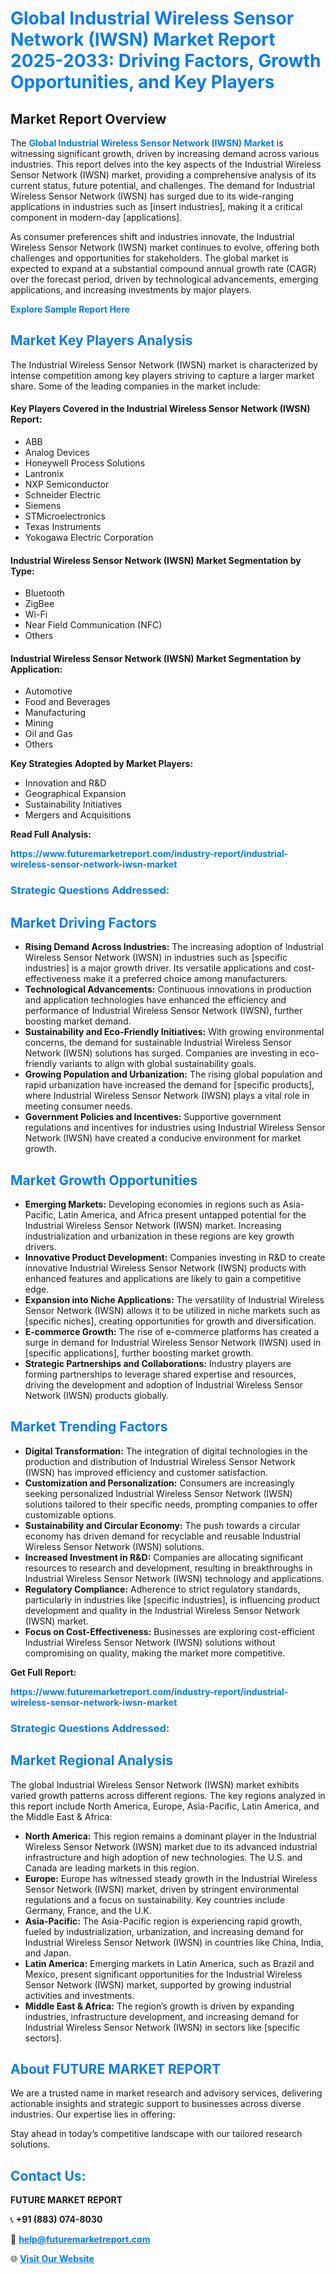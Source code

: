 <h1 style="color: #007BFF;">Global Industrial Wireless Sensor Network (IWSN) Market Report 2025-2033: Driving Factors, Growth Opportunities, and Key Players</h1>

<section id="overview">
<h2>Market Report Overview</h2>
<p>The <a href="https://www.futuremarketreport.com/industry-report/industrial-wireless-sensor-network-iwsn-market" style="color: #007BFF; text-decoration: none;"><strong>Global Industrial Wireless Sensor Network (IWSN) Market</strong></a> is witnessing significant growth, driven by increasing demand across various industries. This report delves into the key aspects of the Industrial Wireless Sensor Network (IWSN) market, providing a comprehensive analysis of its current status, future potential, and challenges. The demand for Industrial Wireless Sensor Network (IWSN) has surged due to its wide-ranging applications in industries such as [insert industries], making it a critical component in modern-day [applications].</p>
<p>As consumer preferences shift and industries innovate, the Industrial Wireless Sensor Network (IWSN) market continues to evolve, offering both challenges and opportunities for stakeholders. The global market is expected to expand at a substantial compound annual growth rate (CAGR) over the forecast period, driven by technological advancements, emerging applications, and increasing investments by major players.</p>
</section>

<section id="overview">
<p><a href="https://www.futuremarketreport.com/request-sample/reportId=60626" style="color: #007BFF; text-decoration: none;"><strong>Explore Sample Report Here</strong></a></p>
</section>

<section id="key-players">
<h2 style="color: #007BFF;">Market Key Players Analysis</h2>
<p>The Industrial Wireless Sensor Network (IWSN) market is characterized by intense competition among key players striving to capture a larger market share. Some of the leading companies in the market include:</p>
<h4>Key Players Covered in the Industrial Wireless Sensor Network (IWSN) Report:</h4>
<ul><li>ABB</li><li>Analog Devices</li><li>Honeywell Process Solutions</li><li>Lantronix</li><li>NXP Semiconductor</li><li>Schneider Electric</li><li>Siemens</li><li>STMicroelectronics</li><li>Texas Instruments</li><li>Yokogawa Electric Corporation</li></ul>
<h4>Industrial Wireless Sensor Network (IWSN) Market Segmentation by Type:</h4>
<ul><li>Bluetooth</li><li>ZigBee</li><li>Wi-Fi</li><li>Near Field Communication (NFC)</li><li>Others</li></ul>

<h4>Industrial Wireless Sensor Network (IWSN) Market Segmentation by Application:</h4>
<ul><li>Automotive</li><li>Food and Beverages</li><li>Manufacturing</li><li>Mining</li><li>Oil and Gas</li><li>Others</li></ul>
<p><strong>Key Strategies Adopted by Market Players:</strong></p>
<ul>
<li>Innovation and R&D</li>
<li>Geographical Expansion</li>
<li>Sustainability Initiatives</li>
<li>Mergers and Acquisitions</li>
</ul>
</section>

<section>
<p><strong>Read Full Analysis: </strong></p><a href="https://www.futuremarketreport.com/industry-report/industrial-wireless-sensor-network-iwsn-market" style="color: #007BFF; text-decoration: none;"><strong>https://www.futuremarketreport.com/industry-report/industrial-wireless-sensor-network-iwsn-market</strong></a>
<h3 style="color: #007BFF;">Strategic Questions Addressed:</h3>
</section>

<section id="driving-factors">
<h2 style="color: #007BFF;">Market Driving Factors</h2>
<ul>
<li><strong>Rising Demand Across Industries:</strong> The increasing adoption of Industrial Wireless Sensor Network (IWSN) in industries such as [specific industries] is a major growth driver. Its versatile applications and cost-effectiveness make it a preferred choice among manufacturers.</li>
<li><strong>Technological Advancements:</strong> Continuous innovations in production and application technologies have enhanced the efficiency and performance of Industrial Wireless Sensor Network (IWSN), further boosting market demand.</li>
<li><strong>Sustainability and Eco-Friendly Initiatives:</strong> With growing environmental concerns, the demand for sustainable Industrial Wireless Sensor Network (IWSN) solutions has surged. Companies are investing in eco-friendly variants to align with global sustainability goals.</li>
<li><strong>Growing Population and Urbanization:</strong> The rising global population and rapid urbanization have increased the demand for [specific products], where Industrial Wireless Sensor Network (IWSN) plays a vital role in meeting consumer needs.</li>
<li><strong>Government Policies and Incentives:</strong> Supportive government regulations and incentives for industries using Industrial Wireless Sensor Network (IWSN) have created a conducive environment for market growth.</li>
</ul>
</section>

<section id="growth-opportunities">
<h2 style="color: #007BFF;">Market Growth Opportunities</h2>
<ul>
<li><strong>Emerging Markets:</strong> Developing economies in regions such as Asia-Pacific, Latin America, and Africa present untapped potential for the Industrial Wireless Sensor Network (IWSN) market. Increasing industrialization and urbanization in these regions are key growth drivers.</li>
<li><strong>Innovative Product Development:</strong> Companies investing in R&D to create innovative Industrial Wireless Sensor Network (IWSN) products with enhanced features and applications are likely to gain a competitive edge.</li>
<li><strong>Expansion into Niche Applications:</strong> The versatility of Industrial Wireless Sensor Network (IWSN) allows it to be utilized in niche markets such as [specific niches], creating opportunities for growth and diversification.</li>
<li><strong>E-commerce Growth:</strong> The rise of e-commerce platforms has created a surge in demand for Industrial Wireless Sensor Network (IWSN) used in [specific applications], further boosting market growth.</li>
<li><strong>Strategic Partnerships and Collaborations:</strong> Industry players are forming partnerships to leverage shared expertise and resources, driving the development and adoption of Industrial Wireless Sensor Network (IWSN) products globally.</li>
</ul>
</section>

<section id="trending-factors">
<h2 style="color: #007BFF;">Market Trending Factors</h2>
<ul>
<li><strong>Digital Transformation:</strong> The integration of digital technologies in the production and distribution of Industrial Wireless Sensor Network (IWSN) has improved efficiency and customer satisfaction.</li>
<li><strong>Customization and Personalization:</strong> Consumers are increasingly seeking personalized Industrial Wireless Sensor Network (IWSN) solutions tailored to their specific needs, prompting companies to offer customizable options.</li>
<li><strong>Sustainability and Circular Economy:</strong> The push towards a circular economy has driven demand for recyclable and reusable Industrial Wireless Sensor Network (IWSN) solutions.</li>
<li><strong>Increased Investment in R&D:</strong> Companies are allocating significant resources to research and development, resulting in breakthroughs in Industrial Wireless Sensor Network (IWSN) technology and applications.</li>
<li><strong>Regulatory Compliance:</strong> Adherence to strict regulatory standards, particularly in industries like [specific industries], is influencing product development and quality in the Industrial Wireless Sensor Network (IWSN) market.</li>
<li><strong>Focus on Cost-Effectiveness:</strong> Businesses are exploring cost-efficient Industrial Wireless Sensor Network (IWSN) solutions without compromising on quality, making the market more competitive.</li>
</ul>
</section>

<section>
<p><strong>Get Full Report: </strong></p><a href="https://www.futuremarketreport.com/industry-report/industrial-wireless-sensor-network-iwsn-market" style="color: #007BFF; text-decoration: none;"><strong>https://www.futuremarketreport.com/industry-report/industrial-wireless-sensor-network-iwsn-market</strong></a>
<h3 style="color: #007BFF;">Strategic Questions Addressed:</h3>
</section>


<section id="regional-analysis">
<h2 style="color: #007BFF;">Market Regional Analysis</h2>
<p>The global Industrial Wireless Sensor Network (IWSN) market exhibits varied growth patterns across different regions. The key regions analyzed in this report include North America, Europe, Asia-Pacific, Latin America, and the Middle East & Africa:</p>
<ul>
<li><strong>North America:</strong> This region remains a dominant player in the Industrial Wireless Sensor Network (IWSN) market due to its advanced industrial infrastructure and high adoption of new technologies. The U.S. and Canada are leading markets in this region.</li>
<li><strong>Europe:</strong> Europe has witnessed steady growth in the Industrial Wireless Sensor Network (IWSN) market, driven by stringent environmental regulations and a focus on sustainability. Key countries include Germany, France, and the U.K.</li>
<li><strong>Asia-Pacific:</strong> The Asia-Pacific region is experiencing rapid growth, fueled by industrialization, urbanization, and increasing demand for Industrial Wireless Sensor Network (IWSN) in countries like China, India, and Japan.</li>
<li><strong>Latin America:</strong> Emerging markets in Latin America, such as Brazil and Mexico, present significant opportunities for the Industrial Wireless Sensor Network (IWSN) market, supported by growing industrial activities and investments.</li>
<li><strong>Middle East & Africa:</strong> The region’s growth is driven by expanding industries, infrastructure development, and increasing demand for Industrial Wireless Sensor Network (IWSN) in sectors like [specific sectors].</li>
</ul>
</section>

<footer>
<h2 style="color: #007BFF;">About FUTURE MARKET REPORT</h2>
<p>We are a trusted name in market research and advisory services, delivering actionable insights and strategic support to businesses across diverse industries. Our expertise lies in offering:</p>

<p>Stay ahead in today’s competitive landscape with our tailored research solutions.</p>

<h2 style="color: #007BFF;">Contact Us:</h2>
<p><strong>FUTURE MARKET REPORT</strong></p>
<p>📞 <strong>+91 (883) 074-8030</strong></p>
<p>📧 <strong><a href="mailto:help@futuremarketreport.com" style="color: #007BFF;">help@futuremarketreport.com</a></strong></p>
<p>🌐 <strong><a href="https://www.futuremarketreport.com/" style="color: #007BFF;">Visit Our Website</a></strong></p>
</footer>